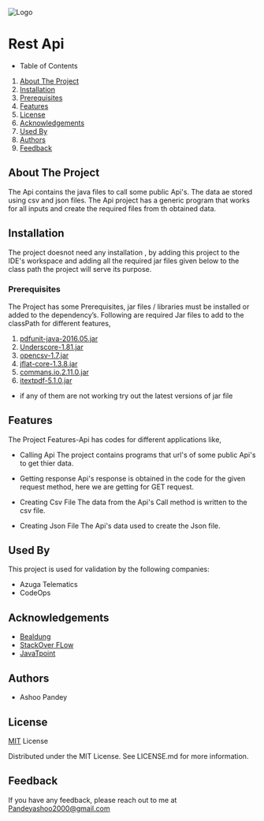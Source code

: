
![Logo](https://store.mega.com/_modules/hopex.rest.api/icon.png)

# Rest Api

- Table of Contents

1. [About The Project](##About-The-Project)
2. [Installation](##Installation)
3. [Prerequisites](###Prerequisites)
4. [Features](##Features)
5. [License](##License)
6. [Acknowledgements](##Acknowledgements)
7. [Used By](##Used-By)
8. [Authors](##Authors)
9. [Feedback](##Feedback)

## About The Project
The Api contains the java files to call some public Api's. The data ae stored using csv and json files. The Api project has a generic program that works for all inputs and create the required files from th obtained data.

## Installation

The project doesnot need any installation , by adding this project to the IDE's workspace and adding all the required jar files given below to the class path the project will serve its purpose.

### Prerequisites 
The Project has some Prerequisites, jar files / libraries must be installed or added to the dependency’s. Following are required Jar files to add to the classPath for different features,
1. [pdfunit-java-2016.05.jar](http://www.pdfunit.com/en/download/)
5. [Underscore-1.81.jar](https://mavenlibs.com/jar/file/com.github.javadev/underscore)
6. [opencsv-1.7.jar](https://jar-download.com/?search_box=opencsv-1.7)
7. [jflat-core-1.3.8.jar](https://jar-download.com/?search_box=JFlat)
8. [commans.io.2.11.0.jar](https://mvnrepository.com/artifact/commons-io/commons-io/2.11.0)
9. [itextpdf-5.1.0.jar](https://mvnrepository.com/artifact/com.itextpdf/itextpdf/5.1.0)

- if any of them are not working try out the latest versions of jar file



## Features

The Project Features-Api has codes for different applications like,

- Calling Api
The project contains programs that url's of some public Api's to get thier data.

- Getting response 
Api's response is obtained in the code for the given request method, here we are getting for GET request. 

- Creating Csv File
The data from the Api's Call method is written to the csv file.

- Creating Json File
The Api's data used to create the Json file.




## Used By

This project is used for validation by the following companies:

- Azuga Telematics
- CodeOps



## Acknowledgements

 - [Bealdung ](https://www.baeldung.com/java-tutorial)
 - [StackOver FLow](https://stackoverflow.com/)
 - [JavaTpoint](https://www.javatpoint.com/)



## Authors

- Ashoo Pandey



## License

[MIT](https://choosealicense.com/licenses/mit/) License 

Distributed under the MIT License. See LICENSE.md for more information.



## Feedback

If you have any feedback, please reach out to me at Pandeyashoo2000@gmail.com


